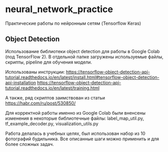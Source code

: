 # neural_network_practice
Практические работы по нейронным сетям (Tensorflow Keras)

## Object Detection

Использование библиотеки object detection для работы в Google Colab (под TensorFlow 2).
В отдельной папке загружены используемые файлы, скрипты, pipeline для обучения модели.

Использованы инструкции:
https://tensorflow-object-detection-api-tutorial.readthedocs.io/en/latest/install.html#tensorflow-object-detection-api-installation
https://tensorflow-object-detection-api-tutorial.readthedocs.io/en/latest/training.html

А также, ряд скриптов заимствован из статьи https://habr.com/ru/post/530850/

Для корректной работы именно из Google Colab были вненсены изменения в некоторые библиотечные файлы:
label_map_util.py, tf_example_decoder.py, visualization_utils.py

Работа делалась в учебных целях, был использован набор из 10 фотографий будильника. Все описанные шаги можно применить и для более сложных задач.
